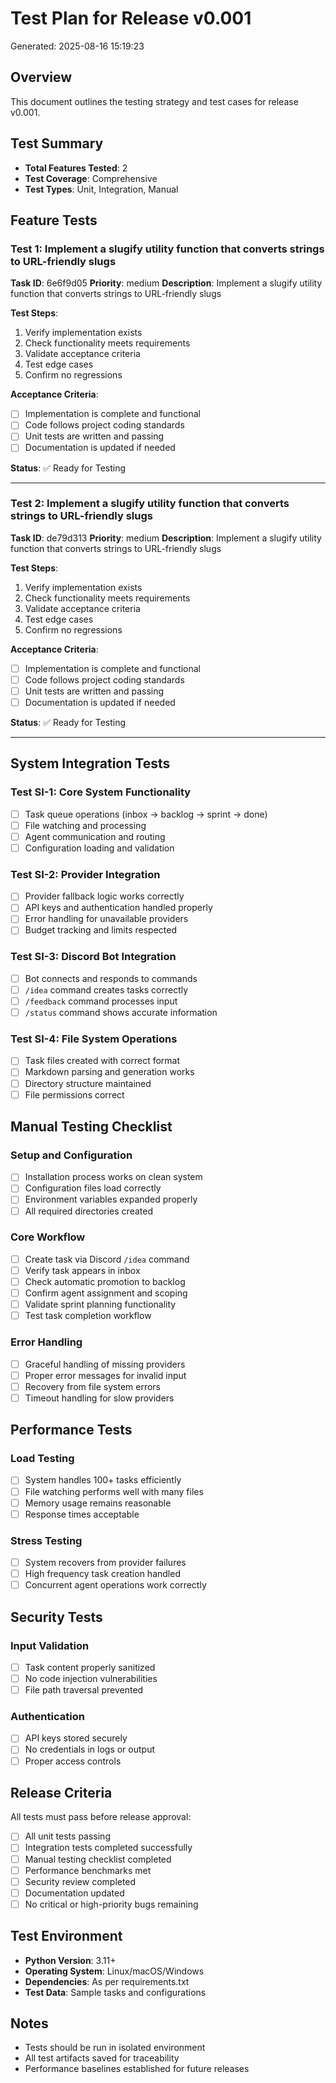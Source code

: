 # Test Plan for Release v0.001

Generated: 2025-08-16 15:19:23

## Overview

This document outlines the testing strategy and test cases for release v0.001.

## Test Summary

- **Total Features Tested**: 2
- **Test Coverage**: Comprehensive
- **Test Types**: Unit, Integration, Manual

## Feature Tests

### Test 1: Implement a slugify utility function that converts strings to URL-friendly slugs

**Task ID**: 6e6f9d05
**Priority**: medium
**Description**: Implement a slugify utility function that converts strings to URL-friendly slugs

**Test Steps**:
1. Verify implementation exists
2. Check functionality meets requirements
3. Validate acceptance criteria
4. Test edge cases
5. Confirm no regressions

**Acceptance Criteria**:
- [ ] Implementation is complete and functional
- [ ] Code follows project coding standards
- [ ] Unit tests are written and passing
- [ ] Documentation is updated if needed

**Status**: ✅ Ready for Testing

---

### Test 2: Implement a slugify utility function that converts strings to URL-friendly slugs

**Task ID**: de79d313
**Priority**: medium
**Description**: Implement a slugify utility function that converts strings to URL-friendly slugs

**Test Steps**:
1. Verify implementation exists
2. Check functionality meets requirements
3. Validate acceptance criteria
4. Test edge cases
5. Confirm no regressions

**Acceptance Criteria**:
- [ ] Implementation is complete and functional
- [ ] Code follows project coding standards
- [ ] Unit tests are written and passing
- [ ] Documentation is updated if needed

**Status**: ✅ Ready for Testing

---

## System Integration Tests

### Test SI-1: Core System Functionality
- [ ] Task queue operations (inbox → backlog → sprint → done)
- [ ] File watching and processing
- [ ] Agent communication and routing
- [ ] Configuration loading and validation

### Test SI-2: Provider Integration
- [ ] Provider fallback logic works correctly
- [ ] API keys and authentication handled properly
- [ ] Error handling for unavailable providers
- [ ] Budget tracking and limits respected

### Test SI-3: Discord Bot Integration
- [ ] Bot connects and responds to commands
- [ ] `/idea` command creates tasks correctly
- [ ] `/feedback` command processes input
- [ ] `/status` command shows accurate information

### Test SI-4: File System Operations
- [ ] Task files created with correct format
- [ ] Markdown parsing and generation works
- [ ] Directory structure maintained
- [ ] File permissions correct

## Manual Testing Checklist

### Setup and Configuration
- [ ] Installation process works on clean system
- [ ] Configuration files load correctly
- [ ] Environment variables expanded properly
- [ ] All required directories created

### Core Workflow
- [ ] Create task via Discord `/idea` command
- [ ] Verify task appears in inbox
- [ ] Check automatic promotion to backlog
- [ ] Confirm agent assignment and scoping
- [ ] Validate sprint planning functionality
- [ ] Test task completion workflow

### Error Handling
- [ ] Graceful handling of missing providers
- [ ] Proper error messages for invalid input
- [ ] Recovery from file system errors
- [ ] Timeout handling for slow providers

## Performance Tests

### Load Testing
- [ ] System handles 100+ tasks efficiently
- [ ] File watching performs well with many files
- [ ] Memory usage remains reasonable
- [ ] Response times acceptable

### Stress Testing
- [ ] System recovers from provider failures
- [ ] High frequency task creation handled
- [ ] Concurrent agent operations work correctly

## Security Tests

### Input Validation
- [ ] Task content properly sanitized
- [ ] No code injection vulnerabilities
- [ ] File path traversal prevented

### Authentication
- [ ] API keys stored securely
- [ ] No credentials in logs or output
- [ ] Proper access controls

## Release Criteria

All tests must pass before release approval:

- [ ] All unit tests passing
- [ ] Integration tests completed successfully
- [ ] Manual testing checklist completed
- [ ] Performance benchmarks met
- [ ] Security review completed
- [ ] Documentation updated
- [ ] No critical or high-priority bugs remaining

## Test Environment

- **Python Version**: 3.11+
- **Operating System**: Linux/macOS/Windows
- **Dependencies**: As per requirements.txt
- **Test Data**: Sample tasks and configurations

## Notes

- Tests should be run in isolated environment
- All test artifacts saved for traceability
- Performance baselines established for future releases
